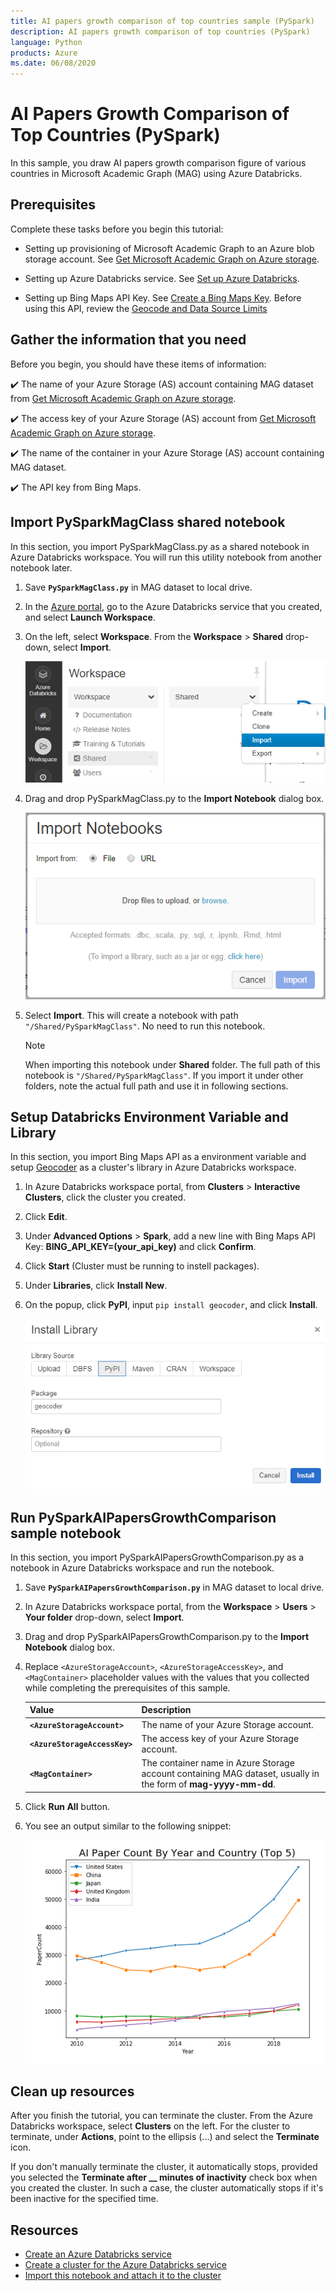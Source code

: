 ```yaml
---
title: AI papers growth comparison of top countries sample (PySpark)
description: AI papers growth comparison of top countries (PySpark)
language: Python
products: Azure
ms.date: 06/08/2020
---
```

# AI Papers Growth Comparison of Top Countries (PySpark)

In this sample, you draw AI papers growth comparison figure of various countries in Microsoft Academic Graph (MAG) using Azure Databricks.

## Prerequisites

Complete these tasks before you begin this tutorial:

* Setting up provisioning of Microsoft Academic Graph to an Azure blob storage account. See [Get Microsoft Academic Graph on Azure storage](https://docs.microsoft.com/academic-services/graph/get-started-setup-provisioning).

* Setting up Azure Databricks service. See [Set up Azure Databricks](https://docs.microsoft.com/academic-services/graph/get-started-setup-databricks).

* Setting up Bing Maps API Key. See [Create a Bing Maps Key](https://www.microsoft.com/en-us/maps/create-a-bing-maps-key). Before using this API, review the [Geocode and Data Source Limits](https://docs.microsoft.com/en-us/bingmaps/spatial-data-services/geocode-and-data-source-limits)

## Gather the information that you need

   Before you begin, you should have these items of information:

   :heavy_check_mark:  The name of your Azure Storage (AS) account containing MAG dataset from [Get Microsoft Academic Graph on Azure storage](https://docs.microsoft.com/academic-services/graph/get-started-setup-provisioning.md#note-azure-storage-account-name-and-primary-key).

   :heavy_check_mark:  The access key of your Azure Storage (AS) account from [Get Microsoft Academic Graph on Azure storage](https://docs.microsoft.com/academic-services/graph/get-started-setup-provisioning.md#note-azure-storage-account-name-and-primary-key).

   :heavy_check_mark:  The name of the container in your Azure Storage (AS) account containing MAG dataset.

   :heavy_check_mark:  The API key from Bing Maps.

## Import PySparkMagClass shared notebook

In this section, you import PySparkMagClass.py as a shared notebook in Azure Databricks workspace. You will run this utility notebook from another notebook later.

1. Save **`PySparkMagClass.py`** in MAG dataset to local drive.

1. In the [Azure portal](https://portal.azure.com), go to the Azure Databricks service that you created, and select **Launch Workspace**.

1. On the left, select **Workspace**. From the **Workspace** > **Shared** drop-down, select **Import**.

    ![Import a notebook in Databricks](image/import-shared-notebook.png "import notebook in Databricks")
    
1. Drag and drop PySparkMagClass.py to the **Import Notebook** dialog box.

    ![Provide details for a notebook in Databricks](image/import-notebook-dialog.png "Provide details for a notebook in Databricks")

1. Select **Import**. This will create a notebook with path `"/Shared/PySparkMagClass"`. No need to run this notebook.

   > [!NOTE]
   > When importing this notebook under **Shared** folder. The full path of this notebook is `"/Shared/PySparkMagClass"`. If you import it under other folders, note the actual full path and use it in following sections.

## Setup Databricks Environment Variable and Library
In this section, you import Bing Maps API as a environment variable and setup [Geocoder](https://geocoder.readthedocs.io/index.html) as a cluster's library in Azure Databricks workspace.

1. In Azure Databricks workspace portal, from **Clusters** > **Interactive Clusters**, click the cluster you created.

1. Click **Edit**.

1. Under **Advanced Options** > **Spark**, add a new line with Bing Maps API Key: 
**BING_API_KEY=(your_api_key)** and click **Confirm**.

1. Click **Start** (Cluster must be running to instell packages).

1. Under **Libraries**, click **Install New**.

1. On the popup, click **PyPI**, input `pip install geocoder`, and click **Install**.

    ![Install Geocoder](image/geocoder-install.png "Install Geocoder")

## Run PySparkAIPapersGrowthComparison sample notebook

In this section, you import PySparkAIPapersGrowthComparison.py as a notebook in Azure Databricks workspace and run the notebook.

1. Save **`PySparkAIPapersGrowthComparison.py`** in MAG dataset to local drive.

1. In Azure Databricks workspace portal, from the **Workspace** > **Users** > **Your folder** drop-down, select **Import**.

1. Drag and drop PySparkAIPapersGrowthComparison.py to the **Import Notebook** dialog box.

1. Replace `<AzureStorageAccount>`, `<AzureStorageAccessKey>`, and `<MagContainer>` placeholder values with the values that you collected while completing the prerequisites of this sample.

   |Value  |Description  |
   |---------|---------|
   |**`<AzureStorageAccount>`** | The name of your Azure Storage account. |
   |**`<AzureStorageAccessKey>`** | The access key of your Azure Storage account. |
   |**`<MagContainer>`** | The container name in Azure Storage account containing MAG dataset, usually in the form of **mag-yyyy-mm-dd**. |

1. Click **Run All** button.

1. You see an output similar to the following snippet:

    ![Sample Output](image/sample-output.png "Sample Output")

## Clean up resources

After you finish the tutorial, you can terminate the cluster. From the Azure Databricks workspace, select **Clusters** on the left. For the cluster to terminate, under **Actions**, point to the ellipsis (...) and select the **Terminate** icon.

If you don't manually terminate the cluster, it automatically stops, provided you selected the **Terminate after \_\_ minutes of inactivity** check box when you created the cluster. In such a case, the cluster automatically stops if it's been inactive for the specified time.

## Resources

* [Create an Azure Databricks service](https://azure.microsoft.com/services/databricks/)
* [Create a cluster for the Azure Databricks service](https://docs.azuredatabricks.net/user-guide/clusters/create.html)
* [Import this notebook and attach it to the cluster](https://docs.databricks.com/user-guide/notebooks/notebook-manage.html#import-a-notebook)